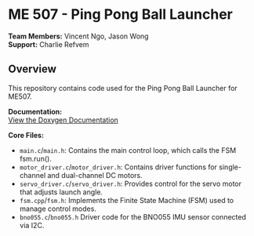 # ME 507 - Ping Pong Ball Launcher

**Team Members:** Vincent Ngo, Jason Wong  
**Support:** Charlie Refvem

## Overview

This repository contains code used for the Ping Pong Ball Launcher for ME507.

**Documentation:**  
[View the Doxygen Documentation](https://vincentngo418.github.io/ME507/)

**Core Files:** 
- `main.c`/`main.h`: Contains the main control loop, which calls the FSM fsm.run().
- `motor_driver.c`/`motor_driver.h`: Contains driver functions for single-channel and dual-channel DC motors.
- `servo_driver.c`/`servo_driver.h`: Provides control for the servo motor that adjusts launch angle.
- `fsm.cpp`/`fsm.h`: Implements the Finite State Machine (FSM) used to manage control modes.
- `bno055.c`/`bno055.h` Driver code for the BNO055 IMU sensor connected via I2C.
